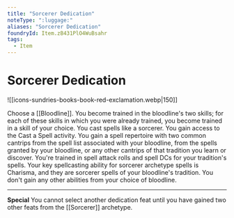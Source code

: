```yaml
---
title: "Sorcerer Dedication"
noteType: ":luggage:"
aliases: "Sorcerer Dedication"
foundryId: Item.zB431PlO4WuBsahr
tags:
  - Item
---
```


# Sorcerer Dedication
![[icons-sundries-books-book-red-exclamation.webp|150]]

Choose a [[Bloodline]]. You become trained in the bloodline's two skills; for each of these skills in which you were already trained, you become trained in a skill of your choice. You cast spells like a sorcerer. You gain access to the Cast a Spell activity. You gain a spell repertoire with two common cantrips from the spell list associated with your bloodline, from the spells granted by your bloodline, or any other cantrips of that tradition you learn or discover. You're trained in spell attack rolls and spell DCs for your tradition's spells. Your key spellcasting ability for sorcerer archetype spells is Charisma, and they are sorcerer spells of your bloodline's tradition. You don't gain any other abilities from your choice of bloodline.

* * *

**Special** You cannot select another dedication feat until you have gained two other feats from the [[Sorcerer]] archetype.
